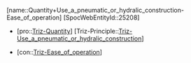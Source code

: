 ﻿---
type: TrizContradiction
aliases:
- Quantity+Use_a_pneumatic_or_hydralic_construction-Ease_of_operation
license: CC BY-SA 4.0
copyright: https://github.com/SpocWeb
IsDeleted: false
IsReadOnly: false
Confidential: public
tags: 
- Triz/Contradiction
---
[name::Quantity+Use_a_pneumatic_or_hydralic_construction-Ease_of_operation]
[SpocWebEntityId::25208]
+ [pro::[Triz-Quantity](tech/Triz/Parameter/Triz-Quantity.md)]
[Triz-Principle::[Triz-Use_a_pneumatic_or_hydralic_construction](tech/Triz/Principle/Triz-Use_a_pneumatic_or_hydralic_construction.md)]
- [con::[Triz-Ease_of_operation](tech/Triz/Parameter/Triz-Ease_of_operation.md)]

